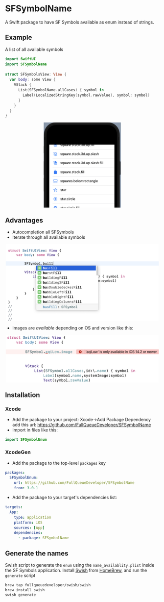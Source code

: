 # SFSymbolName

A Swift package to have SF Symbols available as enum instead of strings.

## Example

A list of all available symbols

```swift
import SwiftUI
import SFSymbolName

struct SFSymbolsView: View {
  var body: some View {
    VStack {
      List(SFSymbolName.allCases) { symbol in
        Label(LocalizedStringKey(symbol.rawValue), symbol: symbol)
      }
    }
  }
}
```

<img src="Images/Example.allCases.png" width="300" style="max-width: 50%; display: block; margin-left: auto; margin-right: auto;" />

## Advantages

- Autocompletion all SFSymbols
- Iterate through all available symbols

<img src="Images/Example.completion.png" width="500" style="max-width: 100%; display: block; margin-left: auto; margin-right: auto;" />

- Images are _available_ depending on OS and version like this:

<img src="Images/Example.availableError.png" width="500" style="max-width: 100%; display: block; margin-left: auto; margin-right: auto;" />

## Installation

### Xcode

- Add the package to your project: Xcode->Add Package Dependency add this url: https://github.com/FullQueueDeveloper/SFSymbolName
- Import in files like this:

```swift
import SFSymbolEnum
```

### XcodeGen

- Add the package to the top-level `packages` key

```yaml
packages:
  SFSymbolEnum:
    url: https://github.com/FullQueueDeveloper/SFSymbolName
    from: 3.0.1
```

- Add the package to your target's dependencies list:

```yaml
targets:
  App:
    type: application
    platform: iOS
    sources: [App]
    dependencies:
      - package: SFSymbolName
```

## Generate the names

Swish script to generate the `enum` using the `name_availablity.plist` inside the SF Symbols application. Install [Swish](https://github.com/FullQueueDeveloper/Swish) from [HomeBrew](https://brew.sh), and run the `generate` script

```
brew tap fullqueuedeveloper/swish/swish
brew install swish
swish generate
```
